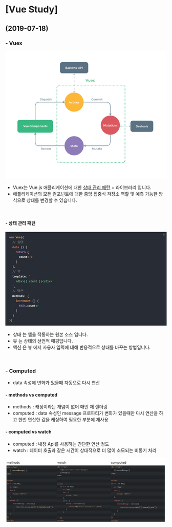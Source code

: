 # [Vue Study]

## (2019-07-18)

### - Vuex

![vuex](vuex.png)

- Vuex는 Vue.js 애플리케이션에 대한 [상태 관리 패턴](#상태-관리-패턴) + 라이브러리 입니다.
- 애플리케이션의 모든 컴포넌트에 대한 중앙 집중식 저장소 역할 및 예측 가능한 방식으로 상태를 변경할 수 있습니다.

<br>

#### - 상태 관리 패턴

![상태관리패턴](./상태관리패턴.JPG)

- 상태 는 앱을 작동하는 원본 소스 입니다.
- 뷰 는 상태의 선언적 매핑입니다.
- 액션 은 뷰 에서 사용자 입력에 대해 반응적으로 상태를 바꾸는 방법입니다.

<br>

### - Computed
- data 속성에 변화가 있을때 자동으로 다시 연산

#### - methods vs computed
- methods : 캐싱이라는 개념이 없어 매번 재 렌더링
- computed : data 속성인  message 프로파티가 변화가 있을때만 다시 연산을 하고 한번 연산한 값을 캐싱하여 필요한 부분에 재사용

#### - computed vs watch
- computed : 내장 Api를 사용하는 간단한 연산 정도
- watch : 데이터 호출과 같은 시간이 상대적으로 더 많이 소모되는 비동기 처리

![비교](./비교.JPG)
